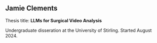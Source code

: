 ## Jamie Clements

Thesis title:
**LLMs for Surgical Video Analysis**

Undergraduate disseration at the University of Stirling.
Started August 2024.  